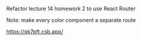 Refactor lecture 14 homework 2 to use React Router

Note: make every color component a separate route

https://qk7pft.csb.app/